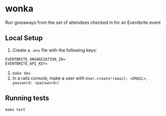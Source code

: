 # wonka

Run giveaways from the set of attendees checked in for an Eventbrite event

## Local Setup

1. Create a `.env` file with the following keys:
  ```
  EVENTBRITE_ORGANIZATION_ID=
  EVENTBRITE_API_KEY=
  ```
1. `make dev`
1. In a rails console, make a user with `User.create!(email: <EMAIL>, password: <password>)`

## Running tests

`make test`
